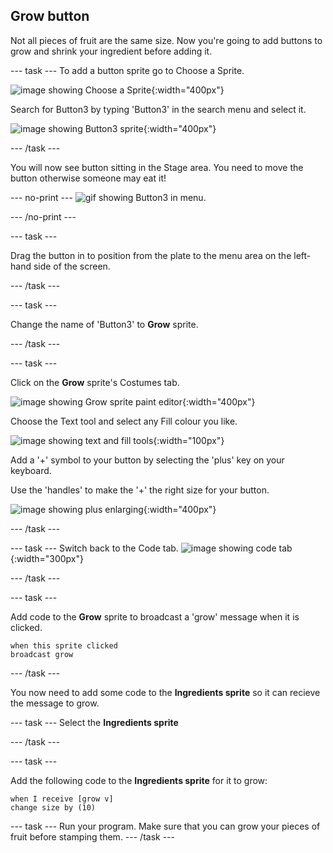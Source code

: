 ## Grow button
Not all pieces of fruit are the same size. Now you're going to add buttons to grow and shrink your ingredient before adding it. 

--- task ---
To add a button sprite go to Choose a Sprite.

![image showing Choose a Sprite](images/fruit-choose-sprite.png){:width="400px"}

Search for Button3 by typing 'Button3' in the search menu and select it.

![image showing Button3 sprite](images/fruit-button3-sprite.png){:width="400px"}

--- /task ---

You will now see button sitting in the Stage area. You need to move the button otherwise someone may eat it!

--- no-print ---
![gif showing Button3 in menu](images/fruit-button3-menu.gif).

--- /no-print ---

--- task ---

Drag the button in to position from the plate to the menu area on the left-hand side of the screen.

--- /task ---

--- task ---

Change the name of 'Button3' to **Grow** sprite.

--- /task ---

--- task ---

Click on the **Grow** sprite's Costumes tab. 

![image showing Grow sprite paint editor](images/fruit-grow-paint.png){:width="400px"}

Choose the Text tool and select any Fill colour you like. 

![image showing text and fill tools](images/fruit-text-fill-tool.png){:width="100px"}

Add a '+' symbol to your button by selecting the 'plus' key on your keyboard.

Use the 'handles' to make the '+' the right size for your button. 

![image showing plus enlarging](images/fruit-grow-plus.png){:width="400px"}

--- /task ---

--- task ---
Switch back to the Code tab. 
![image showing code tab](images/fruit-code-tab.gif){:width="300px"}

--- /task ---

--- task ---

Add code to the **Grow** sprite to broadcast a 'grow' message when it is clicked. 

```blocks3
when this sprite clicked
broadcast grow
```
--- /task ---

You now need to add some code to the **Ingredients sprite** so it can recieve the message to grow.

--- task ---
Select the **Ingredients sprite** 

--- /task ---

--- task ---

Add the following code to the **Ingredients sprite** for it to grow:

```blocks3
when I receive [grow v]
change size by (10)
```

--- task ---
Run your program. Make sure that you can grow your pieces of fruit before stamping them. 
--- /task ---


